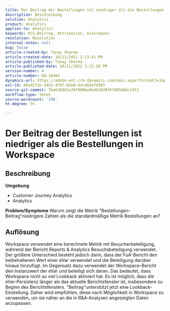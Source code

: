 ```yaml
---
title: Der Beitrag der Bestellungen ist niedriger als die Bestellungen in Workspace
description: Beschreibung
solution: Analytics
product: Analytics
applies-to: Analytics
keywords: KCS,Beitrag, Attribution, Diskrepanz
resolution: Resolution
internal-notes: null
bug: false
article-created-by: Tanay Sharma .
article-created-date: 10/11/2022 1:13:41 PM
article-published-by: Tanay Sharma .
article-published-date: 10/11/2022 1:22:20 PM
version-number: 4
article-number: KA-16484
dynamics-url: https://adobe-ent.crm.dynamics.com/main.aspx?forceUCI=1&pagetype=entityrecord&etn=knowledgearticle&id=0e9ddf82-6649-ed11-bba2-0022480868ff
exl-id: 46ed273e-1453-4f67-8de0-44cd03efd303
source-git-commit: 7ba630861a70f980be9ed628d9f67805868c19f1
workflow-type: tm+mt
source-wordcount: '158'
ht-degree: 5%

---
```


# Der Beitrag der Bestellungen ist niedriger als die Bestellungen in Workspace

## Beschreibung

<b>Umgebung</b>
- Customer Journey Analytics
- Analytics



<b>Problem/Symptome</b>
Warum zeigt die Metrik &quot;Bestellungen-Beitrag&quot;niedrigere Zahlen als die standardmäßige Metrik Bestellungen an?


## Auflösung


Workspace verwendet eine berechnete Metrik mit Besucherbeteiligung, während der Bericht Reports &amp; Analytics Besuchsbeteiligung verwendet. Der größere Unterschied besteht jedoch darin, dass der FuA-Bericht den beibehaltenen Wert einer eVar verwendet und die Beteiligung darüber hinaus hinzufügt. Im Gegensatz dazu verwendet der Workspace-Bericht den Instanzwert der eVar und beteiligt sich daran. Das bedeutet, dass Workspace nicht so viel Lookback aktiviert hat. Es ist möglich, dass die eVar-Persistenz länger als das aktuelle Berichtsfenster ist, insbesondere zu Beginn des Berichtsfensters. &quot;Beitrag&quot;unterstützt jetzt eine Lookback-Einstellung. Daher wird empfohlen, diese nach Möglichkeit in Workspace zu verwenden, um sie näher an die in R&amp;A-Analysen angezeigten Daten anzupassen.
